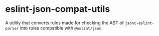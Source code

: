 # eslint-json-compat-utils
A utility that converts rules made for checking the AST of `jsonc-eslint-parser` into rules compatible with `@eslint/json`.
